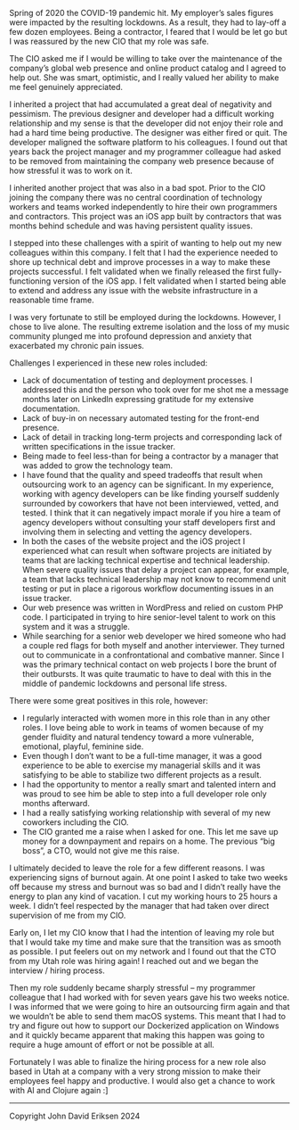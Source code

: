 Spring of 2020 the COVID-19 pandemic hit. My employer’s sales figures were impacted by the resulting lockdowns. As a result, they had to lay-off a few dozen employees. Being a contractor, I feared that I would be let go but I was reassured by the new CIO that my role was safe.

The CIO asked me if I would be willing to take over the maintenance of the company’s global web presence and online product catalog and I agreed to help out. She was smart, optimistic, and I really valued her ability to make me feel genuinely appreciated.

I inherited a project that had accumulated a great deal of negativity and pessimism. The previous designer and developer had a difficult working relationship and my sense is that the developer did not enjoy their role and had a hard time being productive. The designer was either fired or quit. The developer maligned the software platform to his colleagues. I found out that years back the project manager and my programmer colleague had asked to be removed from maintaining the company web presence because of how stressful it was to work on it.

I inherited another project that was also in a bad spot. Prior to the CIO joining the company there was no central coordination of technology workers and teams worked independently to hire their own programmers and contractors. This project was an iOS app built by contractors that was months behind schedule and was having persistent quality issues.

I stepped into these challenges with a spirit of wanting to help out my new colleagues within this company. I felt that I had the experience needed to shore up technical debt and improve processes in a way to make these projects successful. I felt validated when we finally released the first fully-functioning version of the iOS app. I felt validated when I started being able to extend and address any issue with the website infrastructure in a reasonable time frame.

I was very fortunate to still be employed during the lockdowns. However, I chose to live alone. The resulting extreme isolation and the loss of my music community plunged me into profound depression and anxiety that exacerbated my chronic pain issues.

Challenges I experienced in these new roles included:

- Lack of documentation of testing and deployment processes. I addressed this and the person who took over for me shot me a message months later on LinkedIn expressing gratitude for my extensive documentation.
- Lack of buy-in on necessary automated testing for the front-end presence.
- Lack of detail in tracking long-term projects and corresponding lack of written specifications in the issue tracker.
- Being made to feel less-than for being a contractor by a manager that was added to grow the technology team.
- I have found that the quality and speed tradeoffs that result when outsourcing work to an agency can be significant. In my experience, working with agency developers can be like finding yourself suddenly surrounded by coworkers that have not been interviewed, vetted, and tested. I think that it can negatively impact morale if you hire a team of agency developers without consulting your staff developers first and involving them in selecting and vetting the agency developers.
- In both the cases of the website project and the iOS project I experienced what can result when software projects are initiated by teams that are lacking technical expertise and technical leadership. When severe quality issues that delay a project can appear, for example, a team that lacks technical leadership may not know to recommend unit testing or put in place a rigorous workflow documenting issues in an issue tracker.
- Our web presence was written in WordPress and relied on custom PHP code. I participated in trying to hire senior-level talent to work on this system and it was a struggle.
- While searching for a senior web developer we hired someone who had a couple red flags for both myself and another interviewer. They turned out to communicate in a confrontational and combative manner. Since I was the primary technical contact on web projects I bore the brunt of their outbursts. It was quite traumatic to have to deal with this in the middle of pandemic lockdowns and personal life stress.

There were some great positives in this role, however:

- I regularly interacted with women more in this role than in any other roles. I love being able to work in teams of women because of my gender fluidity and natural tendency toward a more vulnerable, emotional, playful, feminine side.
- Even though I don’t want to be a full-time manager, it was a good experience to be able to exercise my managerial skills and it was satisfying to be able to stabilize two different projects as a result.
- I had the opportunity to mentor a really smart and talented intern and was proud to see him be able to step into a full developer role only months afterward.
- I had a really satisfying working relationship with several of my new coworkers including the CIO.
- The CIO granted me a raise when I asked for one. This let me save up money for a downpayment and repairs on a home. The previous “big boss”, a CTO, would not give me this raise.

I ultimately decided to leave the role for a few different reasons. I was experiencing signs of burnout again. At one point I asked to take two weeks off because my stress and burnout was so bad and I didn’t really have the energy to plan any kind of vacation. I cut my working hours to 25 hours a week. I didn’t feel respected by the manager that had taken over direct supervision of me from my CIO.

Early on, I let my CIO know that I had the intention of leaving my role but that I would take my time and make sure that the transition was as smooth as possible. I put feelers out on my network and I found out that the CTO from my Utah role was hiring again! I reached out and we began the interview / hiring process.

Then my role suddenly became sharply stressful – my programmer colleague that I had worked with for seven years gave his two weeks notice. I was informed that we were going to hire an outsourcing firm again and that we wouldn’t be able to send them macOS systems. This meant that I had to try and figure out how to support our Dockerized application on Windows and it quickly became apparent that making this happen was going to require a huge amount of effort or not be possible at all.

Fortunately I was able to finalize the hiring process for a new role also based in Utah at a company with a very strong mission to make their employees feel happy and productive. I would also get a chance to work with AI and Clojure again :]

---

Copyright John David Eriksen 2024
